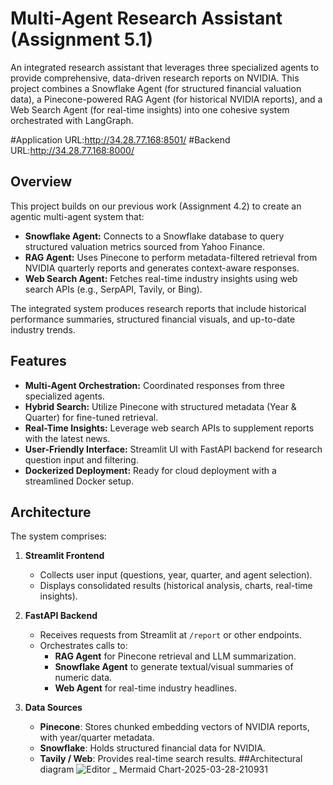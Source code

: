 # Multi-Agent Research Assistant (Assignment 5.1)

An integrated research assistant that leverages three specialized agents to provide comprehensive, data-driven research reports on NVIDIA. This project combines a Snowflake Agent (for structured financial valuation data), a Pinecone-powered RAG Agent (for historical NVIDIA reports), and a Web Search Agent (for real-time insights) into one cohesive system orchestrated with LangGraph.

#Application URL:http://34.28.77.168:8501/
#Backend URL:http://34.28.77.168:8000/

## Overview

This project builds on our previous work (Assignment 4.2) to create an agentic multi-agent system that:
- **Snowflake Agent:** Connects to a Snowflake database to query structured valuation metrics sourced from Yahoo Finance.
- **RAG Agent:** Uses Pinecone to perform metadata-filtered retrieval from NVIDIA quarterly reports and generates context-aware responses.
- **Web Search Agent:** Fetches real-time industry insights using web search APIs (e.g., SerpAPI, Tavily, or Bing).

The integrated system produces research reports that include historical performance summaries, structured financial visuals, and up-to-date industry trends.

## Features

- **Multi-Agent Orchestration:** Coordinated responses from three specialized agents.
- **Hybrid Search:** Utilize Pinecone with structured metadata (Year & Quarter) for fine-tuned retrieval.
- **Real-Time Insights:** Leverage web search APIs to supplement reports with the latest news.
- **User-Friendly Interface:** Streamlit UI with FastAPI backend for research question input and filtering.
- **Dockerized Deployment:** Ready for cloud deployment with a streamlined Docker setup.

## Architecture

The system comprises:

1. **Streamlit Frontend**  
   - Collects user input (questions, year, quarter, and agent selection).  
   - Displays consolidated results (historical analysis, charts, real-time insights).

2. **FastAPI Backend**  
   - Receives requests from Streamlit at `/report` or other endpoints.  
   - Orchestrates calls to:
     - **RAG Agent** for Pinecone retrieval and LLM summarization.
     - **Snowflake Agent** to generate textual/visual summaries of numeric data.
     - **Web Agent** for real-time industry headlines.

3. **Data Sources**  
   - **Pinecone**: Stores chunked embedding vectors of NVIDIA reports, with year/quarter metadata.  
   - **Snowflake**: Holds structured financial data for NVIDIA.  
   - **Tavily / Web**: Provides real-time search results.
##Architectural diagram
![Editor _ Mermaid Chart-2025-03-28-210931](https://github.com/user-attachments/assets/b81d7565-6e0d-4843-a28c-8e00cb9eb13e)
